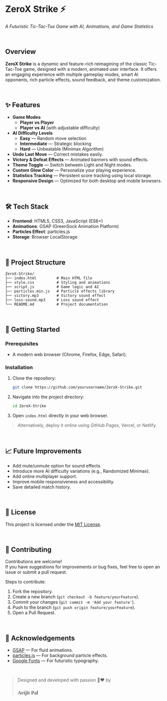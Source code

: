 # ZeroX Strike ⚡  
*A Futuristic Tic-Tac-Toe Game with AI, Animations, and Game Statistics*

<br/>

## Overview
**ZeroX Strike** is a dynamic and feature-rich reimagining of the classic Tic-Tac-Toe game, designed with a modern, animated user interface. It offers an engaging experience with multiple gameplay modes, smart AI opponents, rich particle effects, sound feedback, and theme customization.

<br/>

## ✨ Features
- **Game Modes**
  - **Player vs Player**
  - **Player vs AI** (with adjustable difficulty)
- **AI Difficulty Levels**
  - **Easy** — Random move selection
  - **Intermediate** — Strategic blocking
  - **Hard** — Unbeatable (Minimax Algorithm)
- **Undo Last Move** — Correct mistakes easily.
- **Victory & Defeat Effects** — Animated banners with sound effects.
- **Theme Toggle** — Switch between Light and Night modes.
- **Custom Glow Color** — Personalize your playing experience.
- **Statistics Tracking** — Persistent score tracking using local storage.
- **Responsive Design** — Optimized for both desktop and mobile browsers.

<br/>

## 🛠 Tech Stack
- **Frontend**: HTML5, CSS3, JavaScript (ES6+)
- **Animations**: GSAP (GreenSock Animation Platform)
- **Particles Effect**: particles.js
- **Storage**: Browser LocalStorage

<br/>

## 📂 Project Structure
```plaintext
ZeroX-Strike/
├── index.html         # Main HTML file
├── style.css          # Styling and animations
├── script.js          # Game logic and AI
├── particles.min.js   # Particle effects library
├── victory.mp3        # Victory sound effect
├── loss-sound.mp3     # Loss sound effect
└── README.md          # Project documentation
```

<br/>

## 🚀 Getting Started

### Prerequisites
- A modern web browser (Chrome, Firefox, Edge, Safari).

### Installation
1. Clone the repository:
   ```bash
   git clone https://github.com/yourusername/ZeroX-Strike.git
   ```
2. Navigate into the project directory:
   ```bash
   cd ZeroX-Strike
   ```
3. Open `index.html` directly in your web browser.

> Alternatively, deploy it online using GitHub Pages, Vercel, or Netlify.

<br/>

## 📈 Future Improvements
- Add mute/unmute option for sound effects.
- Introduce more AI difficulty variations (e.g., Randomized Minimax).
- Add online multiplayer support.
- Improve mobile responsiveness and accessibility.
- Save detailed match history.

<br/>

## 📜 License
This project is licensed under the [MIT License](LICENSE).

<br/>

## 🤝 Contributing
Contributions are welcome!  
If you have suggestions for improvements or bug fixes, feel free to open an issue or submit a pull request.

Steps to contribute:
1. Fork the repository.
2. Create a new branch (`git checkout -b feature/yourFeature`).
3. Commit your changes (`git commit -m 'Add your feature'`).
4. Push to the branch (`git push origin feature/yourFeature`).
5. Open a Pull Request.

<br/>

## 🙏 Acknowledgements
- [GSAP](https://greensock.com/gsap/) — For fluid animations.
- [particles.js](https://vincentgarreau.com/particles.js/) — For background particle effects.
- [Google Fonts](https://fonts.google.com/) — For futuristic typography.

<br/>

> Designed and developed with passion 💙❤️ by <h3 style="font-family:verdana">Arijit Pal</h3>


